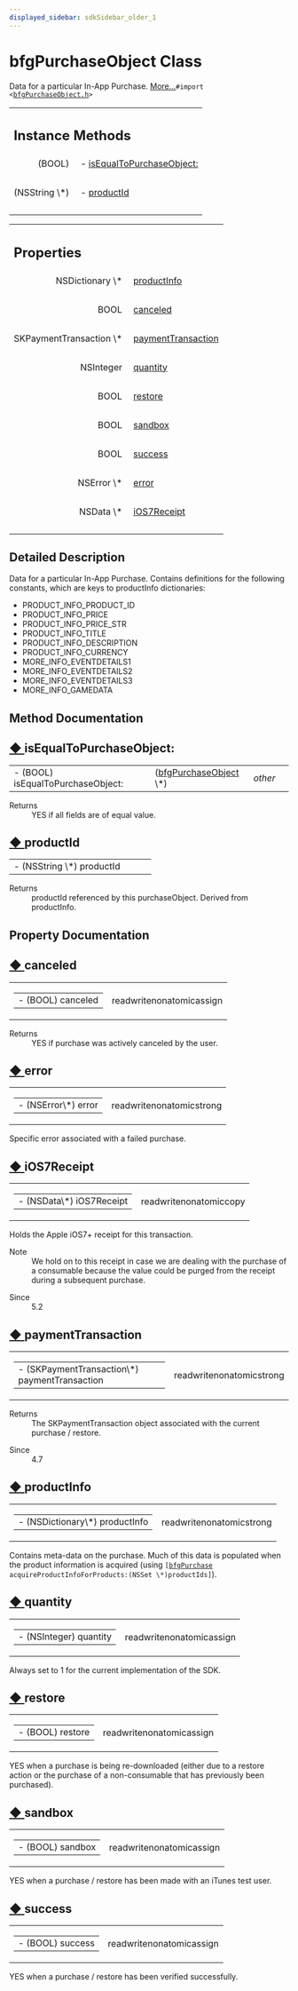 ```yaml
---
displayed_sidebar: sdkSidebar_older_1
---
```

# bfgPurchaseObject Class 

<div class="contents">Data for a particular In-App Purchase.    <a href="interfacebfg_purchase_object.html#details">More...</a><code>#import &lt;<a class="el" href="bfg_purchase_object_8h_source.html">bfgPurchaseObject.h</a>&gt;</code><table class="memberdecls"><tr class="heading"><td colspan="2"><h2 class="groupheader"><a id="pub-methods" name="pub-methods"></a> Instance Methods</h2></td></tr><tr class="memitem:abffc2f2f8ca3851dee96a8737eab064a"><td class="memItemLeft" align="right" valign="top">(BOOL)&#160;</td><td class="memItemRight" valign="bottom">- <a class="el" href="interfacebfg_purchase_object.html#abffc2f2f8ca3851dee96a8737eab064a">isEqualToPurchaseObject:</a></td></tr><tr class="separator:abffc2f2f8ca3851dee96a8737eab064a"><td class="memSeparator" colspan="2">&#160;</td></tr><tr class="memitem:ad6d1f2e4747ccc172e5ac58820ccdb83"><td class="memItemLeft" align="right" valign="top">(NSString \*)&#160;</td><td class="memItemRight" valign="bottom">- <a class="el" href="interfacebfg_purchase_object.html#ad6d1f2e4747ccc172e5ac58820ccdb83">productId</a></td></tr><tr class="separator:ad6d1f2e4747ccc172e5ac58820ccdb83"><td class="memSeparator" colspan="2">&#160;</td></tr></table><table class="memberdecls"><tr class="heading"><td colspan="2"><h2 class="groupheader"><a id="properties" name="properties"></a> Properties</h2></td></tr><tr class="memitem:a466391bf429740b2b6875e347aeb6551"><td class="memItemLeft" align="right" valign="top">NSDictionary \*&#160;</td><td class="memItemRight" valign="bottom"><a class="el" href="interfacebfg_purchase_object.html#a466391bf429740b2b6875e347aeb6551">productInfo</a></td></tr><tr class="separator:a466391bf429740b2b6875e347aeb6551"><td class="memSeparator" colspan="2">&#160;</td></tr><tr class="memitem:ab174ddb7c4bcb95b4c420bb5dbbe06e7"><td class="memItemLeft" align="right" valign="top">BOOL&#160;</td><td class="memItemRight" valign="bottom"><a class="el" href="interfacebfg_purchase_object.html#ab174ddb7c4bcb95b4c420bb5dbbe06e7">canceled</a></td></tr><tr class="separator:ab174ddb7c4bcb95b4c420bb5dbbe06e7"><td class="memSeparator" colspan="2">&#160;</td></tr><tr class="memitem:aef46953547a81a3cfc6bc1b7d553b3fe"><td class="memItemLeft" align="right" valign="top">SKPaymentTransaction \*&#160;</td><td class="memItemRight" valign="bottom"><a class="el" href="interfacebfg_purchase_object.html#aef46953547a81a3cfc6bc1b7d553b3fe">paymentTransaction</a></td></tr><tr class="separator:aef46953547a81a3cfc6bc1b7d553b3fe"><td class="memSeparator" colspan="2">&#160;</td></tr><tr class="memitem:ae9a01fafdcd4cddcb6623519655015e9"><td class="memItemLeft" align="right" valign="top">NSInteger&#160;</td><td class="memItemRight" valign="bottom"><a class="el" href="interfacebfg_purchase_object.html#ae9a01fafdcd4cddcb6623519655015e9">quantity</a></td></tr><tr class="separator:ae9a01fafdcd4cddcb6623519655015e9"><td class="memSeparator" colspan="2">&#160;</td></tr><tr class="memitem:ae3ed50948465b72f1ea3eb41ab0eaecc"><td class="memItemLeft" align="right" valign="top">BOOL&#160;</td><td class="memItemRight" valign="bottom"><a class="el" href="interfacebfg_purchase_object.html#ae3ed50948465b72f1ea3eb41ab0eaecc">restore</a></td></tr><tr class="separator:ae3ed50948465b72f1ea3eb41ab0eaecc"><td class="memSeparator" colspan="2">&#160;</td></tr><tr class="memitem:aa8273c64264288297b53031aeabe00be"><td class="memItemLeft" align="right" valign="top">BOOL&#160;</td><td class="memItemRight" valign="bottom"><a class="el" href="interfacebfg_purchase_object.html#aa8273c64264288297b53031aeabe00be">sandbox</a></td></tr><tr class="separator:aa8273c64264288297b53031aeabe00be"><td class="memSeparator" colspan="2">&#160;</td></tr><tr class="memitem:a75eeec4b6ee86ae35e2077a0b5f549cb"><td class="memItemLeft" align="right" valign="top">BOOL&#160;</td><td class="memItemRight" valign="bottom"><a class="el" href="interfacebfg_purchase_object.html#a75eeec4b6ee86ae35e2077a0b5f549cb">success</a></td></tr><tr class="separator:a75eeec4b6ee86ae35e2077a0b5f549cb"><td class="memSeparator" colspan="2">&#160;</td></tr><tr class="memitem:a0cd89b4669fcb90610420686eab40b99"><td class="memItemLeft" align="right" valign="top">NSError \*&#160;</td><td class="memItemRight" valign="bottom"><a class="el" href="interfacebfg_purchase_object.html#a0cd89b4669fcb90610420686eab40b99">error</a></td></tr><tr class="separator:a0cd89b4669fcb90610420686eab40b99"><td class="memSeparator" colspan="2">&#160;</td></tr><tr class="memitem:af7b37c521133ccf59f8d6eba64d2cc23"><td class="memItemLeft" align="right" valign="top">NSData \*&#160;</td><td class="memItemRight" valign="bottom"><a class="el" href="interfacebfg_purchase_object.html#af7b37c521133ccf59f8d6eba64d2cc23">iOS7Receipt</a></td></tr><tr class="separator:af7b37c521133ccf59f8d6eba64d2cc23"><td class="memSeparator" colspan="2">&#160;</td></tr></table><a name="details" id="details"></a><h2 class="groupheader">Detailed Description</h2><div class="textblock">Data for a particular In-App Purchase. Contains definitions for the following constants, which are keys to productInfo dictionaries:<ul><li>PRODUCT_INFO_PRODUCT_ID</li><li>PRODUCT_INFO_PRICE</li><li>PRODUCT_INFO_PRICE_STR</li><li>PRODUCT_INFO_TITLE</li><li>PRODUCT_INFO_DESCRIPTION</li><li>PRODUCT_INFO_CURRENCY</li><li>MORE_INFO_EVENTDETAILS1</li><li>MORE_INFO_EVENTDETAILS2</li><li>MORE_INFO_EVENTDETAILS3</li><li>MORE_INFO_GAMEDATA </li></ul></div><h2 class="groupheader">Method Documentation</h2><a id="abffc2f2f8ca3851dee96a8737eab064a" name="abffc2f2f8ca3851dee96a8737eab064a"></a><h2 class="memtitle"><span class="permalink"><a href="#abffc2f2f8ca3851dee96a8737eab064a">&#9670;&nbsp;</a></span>isEqualToPurchaseObject:</h2><div class="memitem"><div class="memproto"><table class="memname"><tr><td class="memname">- (BOOL) isEqualToPurchaseObject: </td><td></td><td class="paramtype">(<a class="el" href="interfacebfg_purchase_object.html">bfgPurchaseObject</a> \*)&#160;</td><td class="paramname"><em>other</em></td><td></td></tr></table></div><div class="memdoc"><dl class="section return"><dt>Returns</dt><dd>YES if all fields are of equal value. </dd></dl></div></div><a id="ad6d1f2e4747ccc172e5ac58820ccdb83" name="ad6d1f2e4747ccc172e5ac58820ccdb83"></a><h2 class="memtitle"><span class="permalink"><a href="#ad6d1f2e4747ccc172e5ac58820ccdb83">&#9670;&nbsp;</a></span>productId</h2><div class="memitem"><div class="memproto"><table class="memname"><tr><td class="memname">- (NSString \*) productId </td><td></td><td class="paramname"></td><td></td></tr></table></div><div class="memdoc"><dl class="section return"><dt>Returns</dt><dd>productId referenced by this purchaseObject. Derived from productInfo. </dd></dl></div></div><h2 class="groupheader">Property Documentation</h2><a id="ab174ddb7c4bcb95b4c420bb5dbbe06e7" name="ab174ddb7c4bcb95b4c420bb5dbbe06e7"></a><h2 class="memtitle"><span class="permalink"><a href="#ab174ddb7c4bcb95b4c420bb5dbbe06e7">&#9670;&nbsp;</a></span>canceled</h2><div class="memitem"><div class="memproto"><table class="mlabels"><tr><td class="mlabels-left"><table class="memname"><tr><td class="memname">- (BOOL) canceled</td></tr></table></td><td class="mlabels-right"><span class="mlabels"><span class="mlabel">read</span><span class="mlabel">write</span><span class="mlabel">nonatomic</span><span class="mlabel">assign</span></span></td></tr></table></div><div class="memdoc"><dl class="section return"><dt>Returns</dt><dd>YES if purchase was actively canceled by the user. </dd></dl></div></div><a id="a0cd89b4669fcb90610420686eab40b99" name="a0cd89b4669fcb90610420686eab40b99"></a><h2 class="memtitle"><span class="permalink"><a href="#a0cd89b4669fcb90610420686eab40b99">&#9670;&nbsp;</a></span>error</h2><div class="memitem"><div class="memproto"><table class="mlabels"><tr><td class="mlabels-left"><table class="memname"><tr><td class="memname">- (NSError\*) error</td></tr></table></td><td class="mlabels-right"><span class="mlabels"><span class="mlabel">read</span><span class="mlabel">write</span><span class="mlabel">nonatomic</span><span class="mlabel">strong</span></span></td></tr></table></div><div class="memdoc">Specific error associated with a failed purchase. </div></div><a id="af7b37c521133ccf59f8d6eba64d2cc23" name="af7b37c521133ccf59f8d6eba64d2cc23"></a><h2 class="memtitle"><span class="permalink"><a href="#af7b37c521133ccf59f8d6eba64d2cc23">&#9670;&nbsp;</a></span>iOS7Receipt</h2><div class="memitem"><div class="memproto"><table class="mlabels"><tr><td class="mlabels-left"><table class="memname"><tr><td class="memname">- (NSData\*) iOS7Receipt</td></tr></table></td><td class="mlabels-right"><span class="mlabels"><span class="mlabel">read</span><span class="mlabel">write</span><span class="mlabel">nonatomic</span><span class="mlabel">copy</span></span></td></tr></table></div><div class="memdoc">Holds the Apple iOS7+ receipt for this transaction. <dl class="section note"><dt>Note</dt><dd>We hold on to this receipt in case we are dealing with the purchase of a consumable because the value could be purged from the receipt during a subsequent purchase. </dd></dl><dl class="section since"><dt>Since</dt><dd>5.2 </dd></dl></div></div><a id="aef46953547a81a3cfc6bc1b7d553b3fe" name="aef46953547a81a3cfc6bc1b7d553b3fe"></a><h2 class="memtitle"><span class="permalink"><a href="#aef46953547a81a3cfc6bc1b7d553b3fe">&#9670;&nbsp;</a></span>paymentTransaction</h2><div class="memitem"><div class="memproto"><table class="mlabels"><tr><td class="mlabels-left"><table class="memname"><tr><td class="memname">- (SKPaymentTransaction\*) paymentTransaction</td></tr></table></td><td class="mlabels-right"><span class="mlabels"><span class="mlabel">read</span><span class="mlabel">write</span><span class="mlabel">nonatomic</span><span class="mlabel">strong</span></span></td></tr></table></div><div class="memdoc"><dl class="section return"><dt>Returns</dt><dd>The SKPaymentTransaction object associated with the current purchase / restore.</dd></dl><dl class="section since"><dt>Since</dt><dd>4.7 </dd></dl></div></div><a id="a466391bf429740b2b6875e347aeb6551" name="a466391bf429740b2b6875e347aeb6551"></a><h2 class="memtitle"><span class="permalink"><a href="#a466391bf429740b2b6875e347aeb6551">&#9670;&nbsp;</a></span>productInfo</h2><div class="memitem"><div class="memproto"><table class="mlabels"><tr><td class="mlabels-left"><table class="memname"><tr><td class="memname">- (NSDictionary\*) productInfo</td></tr></table></td><td class="mlabels-right"><span class="mlabels"><span class="mlabel">read</span><span class="mlabel">write</span><span class="mlabel">nonatomic</span><span class="mlabel">strong</span></span></td></tr></table></div><div class="memdoc">Contains meta-data on the purchase. Much of this data is populated when the product information is acquired (using <code>[<a class="el" href="interfacebfg_purchase.html" title="Manages Apple&#39;s In-App Purchases for Free-to-Play games.">bfgPurchase</a> acquireProductInfoForProducts:(NSSet \*)productIds]</code>). </div></div><a id="ae9a01fafdcd4cddcb6623519655015e9" name="ae9a01fafdcd4cddcb6623519655015e9"></a><h2 class="memtitle"><span class="permalink"><a href="#ae9a01fafdcd4cddcb6623519655015e9">&#9670;&nbsp;</a></span>quantity</h2><div class="memitem"><div class="memproto"><table class="mlabels"><tr><td class="mlabels-left"><table class="memname"><tr><td class="memname">- (NSInteger) quantity</td></tr></table></td><td class="mlabels-right"><span class="mlabels"><span class="mlabel">read</span><span class="mlabel">write</span><span class="mlabel">nonatomic</span><span class="mlabel">assign</span></span></td></tr></table></div><div class="memdoc">Always set to 1 for the current implementation of the SDK. </div></div><a id="ae3ed50948465b72f1ea3eb41ab0eaecc" name="ae3ed50948465b72f1ea3eb41ab0eaecc"></a><h2 class="memtitle"><span class="permalink"><a href="#ae3ed50948465b72f1ea3eb41ab0eaecc">&#9670;&nbsp;</a></span>restore</h2><div class="memitem"><div class="memproto"><table class="mlabels"><tr><td class="mlabels-left"><table class="memname"><tr><td class="memname">- (BOOL) restore</td></tr></table></td><td class="mlabels-right"><span class="mlabels"><span class="mlabel">read</span><span class="mlabel">write</span><span class="mlabel">nonatomic</span><span class="mlabel">assign</span></span></td></tr></table></div><div class="memdoc">YES when a purchase is being re-downloaded (either due to a restore action or the purchase of a non-consumable that has previously been purchased). </div></div><a id="aa8273c64264288297b53031aeabe00be" name="aa8273c64264288297b53031aeabe00be"></a><h2 class="memtitle"><span class="permalink"><a href="#aa8273c64264288297b53031aeabe00be">&#9670;&nbsp;</a></span>sandbox</h2><div class="memitem"><div class="memproto"><table class="mlabels"><tr><td class="mlabels-left"><table class="memname"><tr><td class="memname">- (BOOL) sandbox</td></tr></table></td><td class="mlabels-right"><span class="mlabels"><span class="mlabel">read</span><span class="mlabel">write</span><span class="mlabel">nonatomic</span><span class="mlabel">assign</span></span></td></tr></table></div><div class="memdoc">YES when a purchase / restore has been made with an iTunes test user. </div></div><a id="a75eeec4b6ee86ae35e2077a0b5f549cb" name="a75eeec4b6ee86ae35e2077a0b5f549cb"></a><h2 class="memtitle"><span class="permalink"><a href="#a75eeec4b6ee86ae35e2077a0b5f549cb">&#9670;&nbsp;</a></span>success</h2><div class="memitem"><div class="memproto"><table class="mlabels"><tr><td class="mlabels-left"><table class="memname"><tr><td class="memname">- (BOOL) success</td></tr></table></td><td class="mlabels-right"><span class="mlabels"><span class="mlabel">read</span><span class="mlabel">write</span><span class="mlabel">nonatomic</span><span class="mlabel">assign</span></span></td></tr></table></div><div class="memdoc">YES when a purchase / restore has been verified successfully. </div></div></div> 
